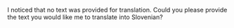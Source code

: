 I noticed that no text was provided for translation. Could you please provide the text you would like me to translate into Slovenian?